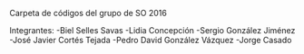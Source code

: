 Carpeta de códigos del grupo de SO 2016

Integrantes:
  -Biel Selles Savas
  -Lidia Concepción
  -Sergio González Jiménez
  -José Javier Cortés Tejada
  -Pedro David González Vázquez
  -Jorge Casado

